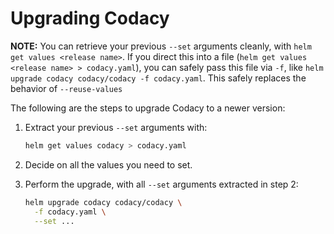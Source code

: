 # Upgrading Codacy

**NOTE:**
You can retrieve your previous `--set` arguments cleanly, with
`helm get values <release name>`. If you direct this into a file
(`helm get values <release name> > codacy.yaml`), you can safely pass this
file via `-f`, like `helm upgrade codacy codacy/codacy -f codacy.yaml`.
This safely replaces the behavior of `--reuse-values`

The following are the steps to upgrade Codacy to a newer version:

1. Extract your previous `--set` arguments with:

    ```bash
    helm get values codacy > codacy.yaml
    ```

2. Decide on all the values you need to set.

3. Perform the upgrade, with all `--set` arguments extracted in step 2:

    ```bash
    helm upgrade codacy codacy/codacy \
      -f codacy.yaml \
      --set ...
    ```
